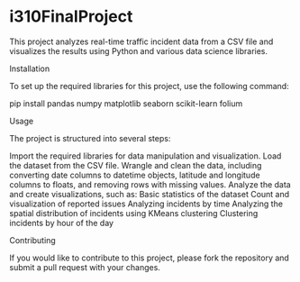 # i310FinalProject

This project analyzes real-time traffic incident data from a CSV file and visualizes the results using Python and various data science libraries.

Installation

To set up the required libraries for this project, use the following command:

pip install pandas numpy matplotlib seaborn scikit-learn folium

Usage

The project is structured into several steps:

Import the required libraries for data manipulation and visualization.
Load the dataset from the CSV file.
Wrangle and clean the data, including converting date columns to datetime objects, latitude and longitude columns to floats, and removing rows with missing values.
Analyze the data and create visualizations, such as:
Basic statistics of the dataset
Count and visualization of reported issues
Analyzing incidents by time
Analyzing the spatial distribution of incidents using KMeans clustering
Clustering incidents by hour of the day

Contributing

If you would like to contribute to this project, please fork the repository and submit a pull request with your changes.
